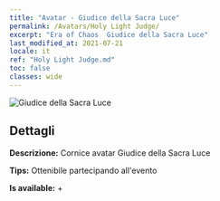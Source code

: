 ```yaml
---
title: "Avatar - Giudice della Sacra Luce"
permalink: /Avatars/Holy Light Judge/
excerpt: "Era of Chaos  Giudice della Sacra Luce"
last_modified_at: 2021-07-21
locale: it
ref: "Holy Light Judge.md"
toc: false
classes: wide
---
```

 ![Giudice della Sacra Luce](/images/a/avatarFrame_51.png)

## Dettagli

 **Descrizione:** Cornice avatar Giudice della Sacra Luce 

 **Tips:** Ottenibile partecipando all'evento 

 **Is available:**  + 

